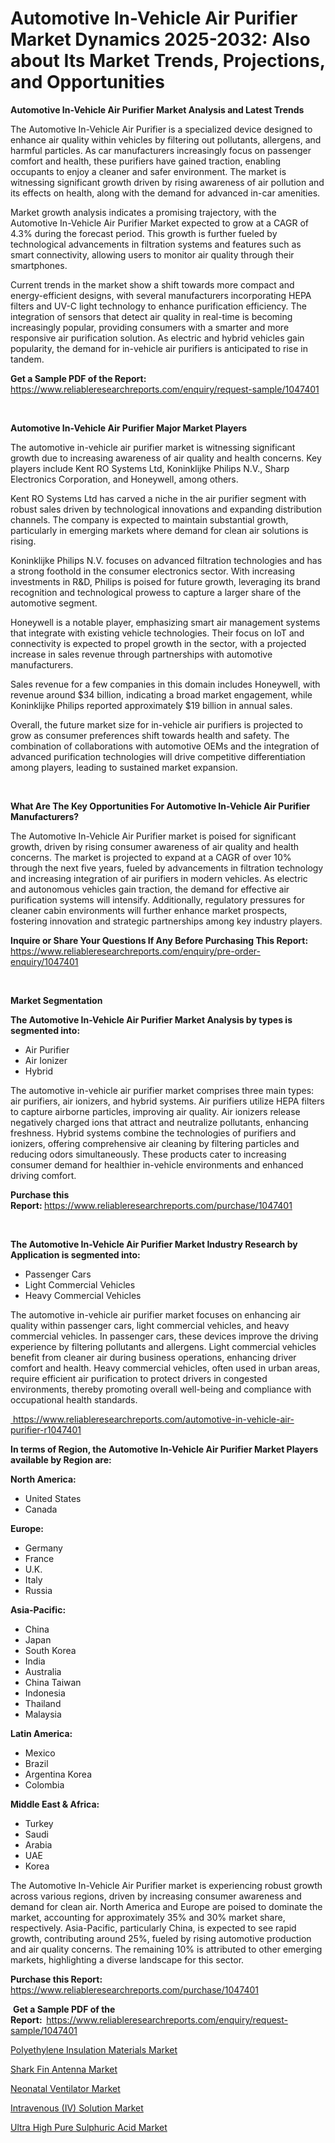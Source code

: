 <p><h1>Automotive In-Vehicle Air Purifier Market Dynamics 2025-2032: Also about Its Market Trends, Projections, and Opportunities</h1></p><p><strong>Automotive In-Vehicle Air Purifier Market Analysis and Latest Trends</strong></p>
<p><p>The Automotive In-Vehicle Air Purifier is a specialized device designed to enhance air quality within vehicles by filtering out pollutants, allergens, and harmful particles. As car manufacturers increasingly focus on passenger comfort and health, these purifiers have gained traction, enabling occupants to enjoy a cleaner and safer environment. The market is witnessing significant growth driven by rising awareness of air pollution and its effects on health, along with the demand for advanced in-car amenities.</p><p>Market growth analysis indicates a promising trajectory, with the Automotive In-Vehicle Air Purifier Market expected to grow at a CAGR of 4.3% during the forecast period. This growth is further fueled by technological advancements in filtration systems and features such as smart connectivity, allowing users to monitor air quality through their smartphones.</p><p>Current trends in the market show a shift towards more compact and energy-efficient designs, with several manufacturers incorporating HEPA filters and UV-C light technology to enhance purification efficiency. The integration of sensors that detect air quality in real-time is becoming increasingly popular, providing consumers with a smarter and more responsive air purification solution. As electric and hybrid vehicles gain popularity, the demand for in-vehicle air purifiers is anticipated to rise in tandem.</p></p>
<p><strong>Get a Sample PDF of the Report:&nbsp;</strong> <a href="https://www.reliableresearchreports.com/enquiry/request-sample/1047401?utm_campaign=117&utm_medium=2&utm_source=Github&utm_content=ia&utm_term=22032025&utm_id=automotive-in-vehicle-air-purifier">https://www.reliableresearchreports.com/enquiry/request-sample/1047401</a></p>
<p>&nbsp;</p>
<p><strong>Automotive In-Vehicle Air Purifier Major Market Players</strong></p>
<p><p>The automotive in-vehicle air purifier market is witnessing significant growth due to increasing awareness of air quality and health concerns. Key players include Kent RO Systems Ltd, Koninklijke Philips N.V., Sharp Electronics Corporation, and Honeywell, among others. </p><p>Kent RO Systems Ltd has carved a niche in the air purifier segment with robust sales driven by technological innovations and expanding distribution channels. The company is expected to maintain substantial growth, particularly in emerging markets where demand for clean air solutions is rising.</p><p>Koninklijke Philips N.V. focuses on advanced filtration technologies and has a strong foothold in the consumer electronics sector. With increasing investments in R&D, Philips is poised for future growth, leveraging its brand recognition and technological prowess to capture a larger share of the automotive segment.</p><p>Honeywell is a notable player, emphasizing smart air management systems that integrate with existing vehicle technologies. Their focus on IoT and connectivity is expected to propel growth in the sector, with a projected increase in sales revenue through partnerships with automotive manufacturers.</p><p>Sales revenue for a few companies in this domain includes Honeywell, with revenue around $34 billion, indicating a broad market engagement, while Koninklijke Philips reported approximately $19 billion in annual sales. </p><p>Overall, the future market size for in-vehicle air purifiers is projected to grow as consumer preferences shift towards health and safety. The combination of collaborations with automotive OEMs and the integration of advanced purification technologies will drive competitive differentiation among players, leading to sustained market expansion.</p></p>
<p>&nbsp;</p>
<p><strong>What Are The Key Opportunities For Automotive In-Vehicle Air Purifier Manufacturers?</strong></p>
<p><p>The Automotive In-Vehicle Air Purifier market is poised for significant growth, driven by rising consumer awareness of air quality and health concerns. The market is projected to expand at a CAGR of over 10% through the next five years, fueled by advancements in filtration technology and increasing integration of air purifiers in modern vehicles. As electric and autonomous vehicles gain traction, the demand for effective air purification systems will intensify. Additionally, regulatory pressures for cleaner cabin environments will further enhance market prospects, fostering innovation and strategic partnerships among key industry players.</p></p>
<p><strong>Inquire or Share Your Questions If Any Before Purchasing This Report:</strong> <a href="https://www.reliableresearchreports.com/enquiry/pre-order-enquiry/1047401?utm_campaign=117&utm_medium=2&utm_source=Github&utm_content=ia&utm_term=22032025&utm_id=automotive-in-vehicle-air-purifier">https://www.reliableresearchreports.com/enquiry/pre-order-enquiry/1047401</a></p>
<p>&nbsp;</p>
<p><strong>Market Segmentation</strong></p>
<p><strong>The Automotive In-Vehicle Air Purifier Market Analysis by types is segmented into:</strong></p>
<p><ul><li>Air Purifier</li><li>Air Ionizer</li><li>Hybrid</li></ul></p>
<p><p>The automotive in-vehicle air purifier market comprises three main types: air purifiers, air ionizers, and hybrid systems. Air purifiers utilize HEPA filters to capture airborne particles, improving air quality. Air ionizers release negatively charged ions that attract and neutralize pollutants, enhancing freshness. Hybrid systems combine the technologies of purifiers and ionizers, offering comprehensive air cleaning by filtering particles and reducing odors simultaneously. These products cater to increasing consumer demand for healthier in-vehicle environments and enhanced driving comfort.</p></p>
<p><strong>Purchase this Report:&nbsp;</strong><a href="https://www.reliableresearchreports.com/purchase/1047401?utm_campaign=117&utm_medium=2&utm_source=Github&utm_content=ia&utm_term=22032025&utm_id=automotive-in-vehicle-air-purifier">https://www.reliableresearchreports.com/purchase/1047401</a></p>
<p>&nbsp;</p>
<p><strong>The Automotive In-Vehicle Air Purifier Market Industry Research by Application is segmented into:</strong></p>
<p><ul><li>Passenger Cars</li><li>Light Commercial Vehicles</li><li>Heavy Commercial Vehicles</li></ul></p>
<p><p>The automotive in-vehicle air purifier market focuses on enhancing air quality within passenger cars, light commercial vehicles, and heavy commercial vehicles. In passenger cars, these devices improve the driving experience by filtering pollutants and allergens. Light commercial vehicles benefit from cleaner air during business operations, enhancing driver comfort and health. Heavy commercial vehicles, often used in urban areas, require efficient air purification to protect drivers in congested environments, thereby promoting overall well-being and compliance with occupational health standards.</p></p>
<p><a href="https://www.reliableresearchreports.com/automotive-in-vehicle-air-purifier-r1047401?utm_campaign=117&utm_medium=2&utm_source=Github&utm_content=ia&utm_term=22032025&utm_id=automotive-in-vehicle-air-purifier">&nbsp;https://www.reliableresearchreports.com/automotive-in-vehicle-air-purifier-r1047401</a></p>
<p><strong>In terms of Region, the Automotive In-Vehicle Air Purifier Market Players available by Region are:</strong></p>
<p>
    <p> <strong> North America: </strong>
        <ul>
            <li>United States</li>
            <li>Canada</li>
        </ul>
        </p> 
    <p> <strong> Europe: </strong>
        <ul>
            <li>Germany</li>
            <li>France</li>
            <li>U.K.</li>
            <li>Italy</li>
            <li>Russia</li>
        </ul>
        </p> 
    <p> <strong> Asia-Pacific: </strong>
        <ul>
            <li>China</li>
            <li>Japan</li>
            <li>South Korea</li>
            <li>India</li>
            <li>Australia</li>
            <li>China Taiwan</li>
            <li>Indonesia</li>
            <li>Thailand</li>
            <li>Malaysia</li>
        </ul>
        </p> 
    <p> <strong> Latin America: </strong>
        <ul>
            <li>Mexico</li>
            <li>Brazil</li>
            <li>Argentina Korea</li>
            <li>Colombia</li>
        </ul>
        </p> 
    <p> <strong> Middle East & Africa: </strong>
        <ul>
            <li>Turkey</li>
            <li>Saudi</li>
            <li>Arabia</li>
            <li>UAE</li>
            <li>Korea</li>
        </ul>
    </p>
    </p>
<p><p>The Automotive In-Vehicle Air Purifier market is experiencing robust growth across various regions, driven by increasing consumer awareness and demand for clean air. North America and Europe are poised to dominate the market, accounting for approximately 35% and 30% market share, respectively. Asia-Pacific, particularly China, is expected to see rapid growth, contributing around 25%, fueled by rising automotive production and air quality concerns. The remaining 10% is attributed to other emerging markets, highlighting a diverse landscape for this sector.</p></p>
<p><strong>Purchase this Report: </strong><a href="https://www.reliableresearchreports.com/purchase/1047401?utm_campaign=117&utm_medium=2&utm_source=Github&utm_content=ia&utm_term=22032025&utm_id=automotive-in-vehicle-air-purifier">https://www.reliableresearchreports.com/purchase/1047401</a></p>
<p>&nbsp;<strong>Get a Sample PDF of the Report:&nbsp;&nbsp;</strong><a href="https://www.reliableresearchreports.com/enquiry/request-sample/1047401?utm_campaign=117&utm_medium=2&utm_source=Github&utm_content=ia&utm_term=22032025&utm_id=automotive-in-vehicle-air-purifier">https://www.reliableresearchreports.com/enquiry/request-sample/1047401</a></p>
<p><strong></strong></p>
<p><p><a href="https://github.com/avikalitesjj/Market-Research-Report-List-1/blob/main/polyethylene-insulation-materials-market.md?utm_campaign=117&utm_medium=2&utm_source=Github&utm_content=ia&utm_term=22032025&utm_id=automotive-in-vehicle-air-purifier">Polyethylene Insulation Materials Market</a></p><p><a href="https://github.com/pomasifilo/Market-Research-Report-List-1/blob/main/shark-fin-antenna-market.md?utm_campaign=117&utm_medium=2&utm_source=Github&utm_content=ia&utm_term=22032025&utm_id=automotive-in-vehicle-air-purifier">Shark Fin Antenna Market</a></p><p><a href="https://github.com/ceneabiruk11/Market-Research-Report-List-1/blob/main/neonatal-ventilator-market.md?utm_campaign=117&utm_medium=2&utm_source=Github&utm_content=ia&utm_term=22032025&utm_id=automotive-in-vehicle-air-purifier">Neonatal Ventilator Market</a></p><p><a href="https://github.com/nontoengolo/Market-Research-Report-List-1/blob/main/intravenous-iv-solution-market.md?utm_campaign=117&utm_medium=2&utm_source=Github&utm_content=ia&utm_term=22032025&utm_id=automotive-in-vehicle-air-purifier">Intravenous (IV) Solution Market</a></p><p><a href="https://github.com/shefikagbons/Market-Research-Report-List-1/blob/main/ultra-high-pure-sulphuric-acid-market.md?utm_campaign=117&utm_medium=2&utm_source=Github&utm_content=ia&utm_term=22032025&utm_id=automotive-in-vehicle-air-purifier">Ultra High Pure Sulphuric Acid Market</a></p></p>